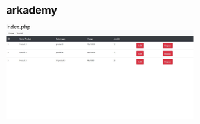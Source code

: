 # arkademy

index.php
![alt text](https://github.com/NandaCPT/arkademy/blob/master/gambar/Index.JPG?raw=true)
